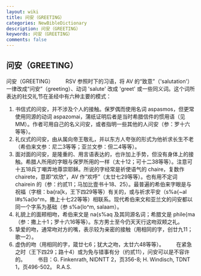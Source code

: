```yaml
---
layout: wiki
title: 问安（GREETING）
categories: NewBibleDictionary
description: 问安（GREETING）
keywords: 问安（GREETING）
comments: false
---
```


## 问安（GREETING）



问安（GREETING）
　　RSV 参照时下的习语，将 AV 的“致意”（'salutation'）一律改成“问安”（greeting）、动词 'salute' 改成 'greet' 或一些同义词。这个词所表达的社交礼节在圣经中有六种主要的模式：
1. 书信式的问安，并不涉及个人的接触。保罗偶而使用名词 aspasmos，但更常使用同源的动词 aspazomai，蒲纸证明后者是当时希腊信件的惯用语（见 MM）。作者可用自己的名义问安，或者指明一些其他的人问安（参：罗十六等等）。
2. 礼仪式的问安，由从属向帝王敬礼，并以东方人夸张的形式为他祈求长生不老（希伯来文参：尼二3等等；亚兰文参：但二4等等）。
3. 面对面的问安，是隆重的、用言语表达的，也许加上手势，但没有身体上的接触。希腊人所用的字眼与保罗所用的一样（太十12；可十二38等等）。注意可十五18兵丁嘲弄地尊崇耶稣。所说的字经常是祈使语气的 chaire，复数作 chairete，意即“欢欣”，AV 作“欢呼”（太廿七29等等）。也有用不定词 chairein 的（参：约贰11；马加比壹书十18、25）。最普遍的希伯来字眼是与祝福（字根：ba{ra[k，王下四29等等）有关的，或与祈求平安（s%a{~al l#s%a{lo^m，撒上十七22等等）相联系。现代希伯来文和亚兰文的问安都以同一个字系为基础（参 s%a{lo^m, salaam）。
4. 礼貌上的面颊相吻，希伯来文是 na{s%aq 及其同源名词；希腊文是 phile{ma （参：撒上十1；罗十六16等等）。东方男士至今仍天天行这吻双颊之礼。
5. 挚爱的吻，通常吻对方的嘴，表示较为亲密的接触（用相同的字，创廿九11；歌一2）。
6. 虚伪的吻（用相同的字，箴廿七6；犹大之吻，太廿六48等等）。
　　在紧急之时（王下四29；路十4）或为免与错事有分（约贰11），问安可以是不容许的。
　　书目：G. Finkenrath, NIDNTT 2，页356-8; H. Windisch, TDNT 1，页496-502。
R.A.S.




